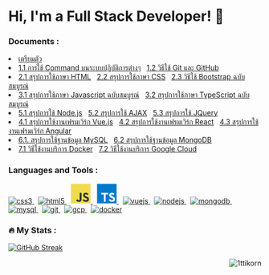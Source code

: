 # Hi, I'm a Full Stack Developer! 👋

<p align="left">
</p>


<h3 align="left">Documents :</h3

- <a href="https://github.com/1ttikorn/document-html-css">เตรียมตัว</a>
- <a href="https://github.com/1ttikorn/document-git">1.1 การใช้ Command บนระบบปฏิบัติการต่างๆ</a>&nbsp;&nbsp;&nbsp;<a href="https://github.com/1ttikorn/document-git">1.2 วิธีใช้ Git และ GitHub</a>
- <a href="https://github.com/1ttikorn/document-git">2.1 สรุปการใช้ภาษา HTML</a>&nbsp;&nbsp;&nbsp;<a href="https://github.com/1ttikorn/document-git">2.2 สรุปการใช้ภาษา CSS</a>&nbsp;&nbsp;&nbsp;<a href="https://github.com/1ttikorn/document-git">2.3 วิธีใช้ Bootstrap ฉบับสมบูรณ์</a>
- <a href="https://github.com/1ttikorn/document-git">3.1 สรุปการใช้ภาษา Javascript ฉบับสมบูรณ์</a>&nbsp;&nbsp;&nbsp;<a href="https://github.com/1ttikorn/document-git">3.2 สรุปการใช้ภาษา TypeScript ฉบับสมบูรณ์</a>
- <a href="https://github.com/1ttikorn/">5.1 สรุปการใช้ Node.js</a>&nbsp;&nbsp;&nbsp;<a href="https://github.com/1ttikorn/document-git">5.2 สรุปการใช้ AJAX</a>&nbsp;&nbsp;&nbsp;<a href="https://github.com/1ttikorn/document-git">5.3 สรุปการใช้ JQuery</a>
- <a href="https://github.com/1ttikorn/">4.1 สรุปการใช้งานเฟรมเวิร์ก Vue.js</a>&nbsp;&nbsp;&nbsp;<a href="https://github.com/1ttikorn/document-git">4.2 สรุปการใช้งานเฟรมเวิร์ก React</a>&nbsp;&nbsp;&nbsp;<a href="https://github.com/1ttikorn/document-git">4.3 สรุปการใช้งานเฟรมเวิร์ก Angular</a>
- <a href="https://github.com/1ttikorn/">6.1. สรุปการใช้ฐานข้อมูล MySQL</a>&nbsp;&nbsp;&nbsp;<a href="https://github.com/1ttikorn/document-git">6.2 สรุปการใช้ฐานข้อมูล MongoDB</a>
- <a href="https://github.com/1ttikorn/">7.1 วิธีใช้งานบริการ Docker</a>&nbsp;&nbsp;&nbsp;<a href="https://github.com/1ttikorn/document-git">7.2 วิธีใช้งานบริการ Google Cloud</a>



<h3 align="left">Languages and Tools :</h3

<a href="https://www.w3schools.com/css/" target="_blank" rel="noreferrer"> <img src="https://cdn-icons-png.flaticon.com/512/732/732190.png" alt="css3" width="40" height="40"/> </a> &nbsp; <a href="https://www.w3.org/html/" target="_blank" rel="noreferrer"> <img src="https://cdn-icons-png.flaticon.com/512/732/732212.png" alt="html5" width="40" height="40"/> </a> &nbsp; <a href="https://developer.mozilla.org/en-US/docs/Web/JavaScript" target="_blank" rel="noreferrer"> <img src="https://raw.githubusercontent.com/devicons/devicon/master/icons/javascript/javascript-original.svg" alt="javascript" width="40" height="40"/> </a> &nbsp; <a href="https://www.typescriptlang.org/" target="_blank" rel="noreferrer"> <img src="https://raw.githubusercontent.com/devicons/devicon/master/icons/typescript/typescript-original.svg" alt="typescript" width="40" height="40"/> </a> &nbsp; <a href="https://vuejs.org/" target="_blank" rel="noreferrer"> <img src="https://upload.wikimedia.org/wikipedia/commons/9/95/Vue.js_Logo_2.svg" alt="vuejs" width="40" height="40"/> </a> &nbsp; <a href="https://nodejs.org" target="_blank" rel="noreferrer"> <img src="https://cdn.iconscout.com/icon/free/png-256/free-node-js-1174925.png?f=webp&w=256" alt="nodejs" width="40" height="40"/> </a> &nbsp; <a href="https://www.mongodb.com/" target="_blank" rel="noreferrer"> <img src="https://emanueleciriachi.net/wp-content/uploads/2019/01/logo-mongodb-png-mongodb-logo-png-400.png" alt="mongodb" width="41" height="41"/> </a> &nbsp; <a href="https://www.mysql.com/" target="_blank" rel="noreferrer"> <img src="https://img.uxwing.com/wp-content/themes/uxwing/download/brands-social-media/mysql-icon.svg" alt="mysql" width="40" height="40"/> </a> &nbsp; <a href="https://git-scm.com/" target="_blank" rel="noreferrer"> <img src="https://www.vectorlogo.zone/logos/git-scm/git-scm-icon.svg" alt="git" width="40" height="40"/> </a> &nbsp; <a href="https://cloud.google.com" target="_blank" rel="noreferrer"> <img src="https://www.vectorlogo.zone/logos/google_cloud/google_cloud-icon.svg" alt="gcp" width="40" height="40"/> </a> &nbsp; <a href="https://www.docker.com/" target="_blank" rel="noreferrer"> <img src="https://seeklogo.com/images/K/kubernetes-logo-3A67038EAB-seeklogo.com.png" alt="docker" width="40" height="40"/> </a>




### :fire: My Stats :
[![GitHub Streak](https://streak-stats.demolab.com?user=1ttikorn&type=png)](https://git.io/streak-stats)

<img src="https://komarev.com/ghpvc/?username=1ttikorn&label=Profile%20views&color=0e75b6&style=flat"  align="right" alt="1ttikorn" /> </p>


